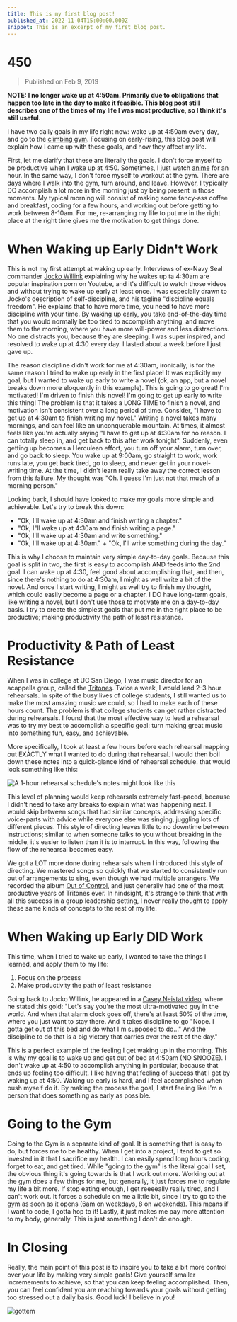 ```yaml
---
title: This is my first blog post!
published_at: 2022-11-04T15:00:00.000Z
snippet: This is an excerpt of my first blog post.
---
```


# 450

> Published on Feb 9, 2019

**NOTE: I no longer wake up at 4:50am. Primarily due to obligations that happen
too late in the day to make it feasible. This blog post still describes one of
the times of my life I was most productive, so I think it's still useful.**

I have two daily goals in my life right now: wake up at 4:50am every day, and go
to the [climbing gym](https://touchstoneclimbing.com/mission-cliffs/). Focusing
on early-rising, this blog post will explain how I came up with these goals, and
how they affect my life.

First, let me clarify that these are literally the goals. I don't force myself
to be productive when I wake up at 4:50. Sometimes, I just watch
[anime](https://www.crunchyroll.com/my-hero-academia) for an hour. In the same
way, I don't force myself to workout at the gym. There are days where I walk
into the gym, turn around, and leave. However, I typically DO accomplish a lot
more in the morning just by being present in those moments. My typical morning
will consist of making some fancy-ass coffee and breakfast, coding for a few
hours, and working out before getting to work between 8-10am. For me,
re-arranging my life to put me in the right place at the right time gives me the
motivation to get things done.

# When Waking up Early Didn't Work

This is not my first attempt at waking up early. Interviews of ex-Navy Seal
commander [Jocko Willink](https://www.youtube.com/watch?v=OyakvZgU_gk)
explaining why he wakes up ta 4:30am are popular inspiration porn on Youtube,
and it's difficult to watch those videos and without trying to wake up early at
least once. I was especially drawn to Jocko's description of self-discipline,
and his tagline "discipline equals freedom". He explains that to have more time,
you need to have more discipline with your time. By waking up early, you take
end-of-the-day time that you would normally be too tired to accomplish anything,
and move them to the morning, where you have more will-power and less
distractions. No one distracts you, because they are sleeping. I was super
inspired, and resolved to wake up at 4:30 every day. I lasted about a week
before I just gave up.

The reason discipline didn't work for me at 4:30am, ironically, is for the same
reason I tried to wake up early in the first place! It was explicitly my goal,
but I wanted to wake up early to write a novel (ok, an app, but a novel breaks
down more eloquently in this example). This is going to go great! I'm motivated!
I'm driven to finish this novel! I'm going to get up early to write this thing!
The problem is that it takes a LONG TIME to finish a novel, and motivation isn't
consistent over a long period of time. Consider, "I have to get up at 4:30am to
finish writing my novel." Writing a novel takes many mornings, and can feel like
an unconquerable mountain. At times, it almost feels like you're actually saying
"I have to get up at 4:30am for no reason. I can totally sleep in, and get back
to this after work tonight". Suddenly, even getting up becomes a Herculean
effort, you turn off your alarm, turn over, and go back to sleep. You wake up at
9:00am, go straight to work, work runs late, you get back tired, go to sleep,
and never get in your novel-writing time. At the time, I didn't learn really
take away the correct lesson from this failure. My thought was "Oh. I guess I'm
just not that much of a morning person."

Looking back, I should have looked to make my goals more simple and achievable.
Let's try to break this down:

- "Ok, I'll wake up at 4:30am and finish writing a chapter."
- "Ok, I"ll wake up at 4:30am and finish writing a page."
- "Ok, I'll wake up at 4:30am and write something."
- "Ok, I'll wake up at 4:30am." + "Ok, I'll write something during the day."

This is why I choose to maintain very simple day-to-day goals. Because this goal
is split in two, the first is easy to accomplish AND feeds into the 2nd goal. I
can wake up at 4:30, feel good about accomplishing that, and then, since there's
nothing to do at 4:30am, I might as well write a bit of the novel. And once I
start writing, I might as well try to finish my thought, which could easily
become a page or a chapter. I DO have long-term goals, like writing a novel, but
I don't use those to motivate me on a day-to-day basis. I try to create the
simplest goals that put me in the right place to be productive; making
productivity the path of least resistance.

# Productivity & Path of Least Resistance

When I was in college at UC San Diego, I was music director for an acappella
group, called the [Tritones](https://ucsdtritones.com). Twice a week, I would
lead 2-3 hour rehearsals. In spite of the busy lives of college students, I
still wanted us to make the most amazing music we could, so I had to make each
of these hours count. The problem is that college students can get rather
distracted during rehearsals. I found that the most effective way to lead a
rehearsal was to try my best to accomplish a specific goal: turn making great
music into something fun, easy, and achievable.

More specifically, I took at least a few hours before each rehearsal mapping out
EXACTLY what I wanted to do during that rehearsal. I would then boil down these
notes into a quick-glance kind of rehearsal schedule. that would look something
like this:

![A 1-hour rehearsal schedule's notes might look like this](https://static.bpev.me/blog/450/450-schedule.jpeg?height=650)

This level of planning would keep rehearsals extremely fast-paced, because I
didn't need to take any breaks to explain what was happening next. I would skip
between songs that had similar concepts, addressing specific voice-parts with
advice while everyone else was singing, juggling lots of different pieces. This
style of directing leaves little to no downtime between instructions; similar to
when someone talks to you without breaking in the middle, it's easier to listen
than it is to interrupt. In this way, following the flow of the rehearsal
becomes easy.

We got a LOT more done during rehearsals when I introduced this style of
directing. We mastered songs so quickly that we started to consistently run out
of arrangements to sing, even though we had multiple arrangers. We recorded the
album [Out of Control](https://open.spotify.com/album/1wG62SYc2HvMnaRXutSlem),
and just generally had one of the most productive years of Tritones ever. In
hindsight, it's strange to think that with all this success in a group
leadership setting, I never really thought to apply these same kinds of concepts
to the rest of my life.

# When Waking up Early DID Work

This time, when I tried to wake up early, I wanted to take the things I learned,
and apply them to my life:

1. Focus on the process
2. Make productivity the path of least resistance

Going back to Jocko Willink, he appeared in a
[Casey Neistat video](https://www.youtube.com/watch?v=C-Cvl3_CH2A), where he
stated this gold: "Let's say you're the most ultra-motivated guy in the world.
And when that alarm clock goes off, there's at least 50% of the time, where you
just want to stay there. And it takes discipline to go "Nope. I gotta get out of
this bed and do what I'm supposed to do..." And the discipline to do that is a
big victory that carries over the rest of the day."

This is a perfect example of the feeling I get waking up in the morning. This is
why my goal is to wake up and get out of bed at 4:50am (NO SNOOZE). I don't wake
up at 4:50 to accomplish anything in particular, because that ends up feeling
too difficult. I like having that feeling of success that I get by waking up at
4:50. Waking up early is hard, and I feel accomplished when push myself do it.
By making the process the goal, I start feeling like I'm a person that does
something as early as possible.

# Going to the Gym

Going to the Gym is a separate kind of goal. It is something that is easy to do,
but forces me to be healthy. When I get into a project, I tend to get so
invested in it that I sacrifice my health. I can easily spend long hours coding,
forget to eat, and get tired. While "going to the gym" is the literal goal I
set, the obvious thing it's going towards is that I work out more. Working out
at the gym does a few things for me, but generally, it just forces me to
regulate my life a bit more. If stop eating enough, I get reeeeally really
tired, and I can't work out. It forces a schedule on me a little bit, since I
try to go to the gym as soon as it opens (6am on weekdays, 8 on weekends). This
means if I want to code, I gotta hop to it! Lastly, it just makes me pay more
attention to my body, generally. This is just something I don't do enough.

# In Closing

Really, the main point of this post is to inspire you to take a bit more control
over your life by making very simple goals! Give yourself smaller incremements
to achieve, so that you can keep feeling accomplished. Then, you can feel
confident you are reaching towards your goals without getting too stressed out a
daily basis. Good luck! I believe in you!

![gottem](https://static.bpev.me/blog/450/450-watch.jpeg)
